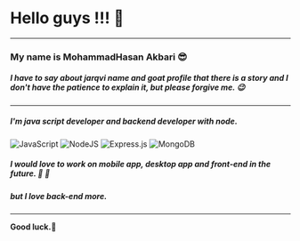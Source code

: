 # Hello guys !!! :raised_hands:
---
### My name is **MohammadHasan Akbari** :sunglasses: 
##### I have to say about jarqvi name and goat profile that there is a story and I don't have the patience to explain it, but please forgive me. :wink:
---
##### I'm **java script** developer and backend developer with **node**.
![JavaScript](https://img.shields.io/badge/javascript-%23323330.svg?style=for-the-badge&logo=javascript&logoColor=%23F7DF1E)
![NodeJS](https://img.shields.io/badge/node.js-6DA55F?style=for-the-badge&logo=node.js&logoColor=white)
![Express.js](https://img.shields.io/badge/express.js-%23404d59.svg?style=for-the-badge&logo=express&logoColor=%2361DAFB)
![MongoDB](https://img.shields.io/badge/MongoDB-%234ea94b.svg?style=for-the-badge&logo=mongodb&logoColor=white)
##### I would love to work on mobile app, desktop app and front-end in the future. :muscle: :punch:
##### but I love **back-end** more.
---
**Good luck.:wave:**

